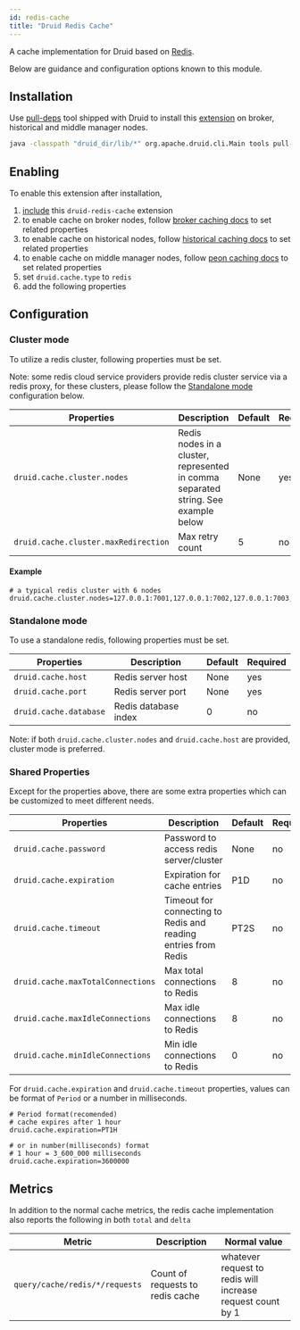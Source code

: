 ```yaml
---
id: redis-cache
title: "Druid Redis Cache"
---
```


<!--
  ~ Licensed to the Apache Software Foundation (ASF) under one
  ~ or more contributor license agreements.  See the NOTICE file
  ~ distributed with this work for additional information
  ~ regarding copyright ownership.  The ASF licenses this file
  ~ to you under the Apache License, Version 2.0 (the
  ~ "License"); you may not use this file except in compliance
  ~ with the License.  You may obtain a copy of the License at
  ~
  ~   http://www.apache.org/licenses/LICENSE-2.0
  ~
  ~ Unless required by applicable law or agreed to in writing,
  ~ software distributed under the License is distributed on an
  ~ "AS IS" BASIS, WITHOUT WARRANTIES OR CONDITIONS OF ANY
  ~ KIND, either express or implied.  See the License for the
  ~ specific language governing permissions and limitations
  ~ under the License.
  -->

A cache implementation for Druid based on [Redis](https://github.com/redis/redis).

Below are guidance and configuration options known to this module.

## Installation

Use [pull-deps](../../operations/pull-deps.md) tool shipped with Druid to install this [extension](../../development/extensions.md#community-extensions) on broker, historical and middle manager nodes.

```bash
java -classpath "druid_dir/lib/*" org.apache.druid.cli.Main tools pull-deps -c org.apache.druid.extensions.contrib:druid-redis-cache:{VERSION}
```

## Enabling

To enable this extension after installation,

1. [include](../../development/extensions.md#loading-extensions) this `druid-redis-cache` extension
2. to enable cache on broker nodes, follow [broker caching docs](../../configuration/index.html#broker-caching) to set related properties
3. to enable cache on historical nodes, follow [historical caching docs](../../configuration/index.html#historical-caching) to set related properties
4. to enable cache on middle manager nodes, follow [peon caching docs](../../configuration/index.html#peon-caching) to set related properties
5. set `druid.cache.type` to `redis`
6. add the following properties

## Configuration

### Cluster mode 

To utilize a redis cluster, following properties must be set.

Note: some redis cloud service providers provide redis cluster service via a redis proxy, for these clusters, please follow the [Standalone mode](#standalone-mode) configuration below.

| Properties |Description|Default|Required|
|--------------------|-----------|-------|--------|
|`druid.cache.cluster.nodes`| Redis nodes in a cluster, represented in comma separated string. See example below | None | yes |
|`druid.cache.cluster.maxRedirection`| Max retry count | 5 | no |

#### Example 

```properties
# a typical redis cluster with 6 nodes
druid.cache.cluster.nodes=127.0.0.1:7001,127.0.0.1:7002,127.0.0.1:7003,127.0.0.1:7004,127.0.0.1:7005,127.0.0.1:7006
```

### Standalone mode

To use a standalone redis, following properties must be set.

| Properties |Description|Default|Required|
|--------------------|-----------|-------|--------|
|`druid.cache.host`|Redis server host|None|yes|
|`druid.cache.port`|Redis server port|None|yes|
|`druid.cache.database`|Redis database index|0|no|

Note: if both `druid.cache.cluster.nodes` and `druid.cache.host` are provided, cluster mode is preferred.

### Shared Properties

Except for the properties above, there are some extra properties which can be customized to meet different needs.

| Properties |Description|Default|Required|
|--------------------|-----------|-------|--------|
|`druid.cache.password`| Password to access redis server/cluster | None |no|
|`druid.cache.expiration`|Expiration for cache entries | P1D |no|
|`druid.cache.timeout`|Timeout for connecting to Redis and reading entries from Redis|PT2S|no|
|`druid.cache.maxTotalConnections`|Max total connections to Redis|8|no|
|`druid.cache.maxIdleConnections`|Max idle connections to Redis|8|no|
|`druid.cache.minIdleConnections`|Min idle connections to Redis|0|no|

For `druid.cache.expiration` and `druid.cache.timeout` properties, values can be format of `Period` or a number in milliseconds.

```properties
# Period format(recomended)
# cache expires after 1 hour
druid.cache.expiration=PT1H

# or in number(milliseconds) format
# 1 hour = 3_600_000 milliseconds
druid.cache.expiration=3600000
```

## Metrics

In addition to the normal cache metrics, the redis cache implementation also reports the following in both `total` and `delta`

|Metric|Description|Normal value|
|------|-----------|------------|
|`query/cache/redis/*/requests`|Count of requests to redis cache|whatever request to redis will increase request count by 1|
